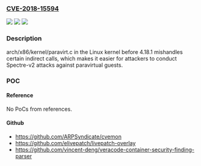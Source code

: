 ### [CVE-2018-15594](https://cve.mitre.org/cgi-bin/cvename.cgi?name=CVE-2018-15594)
![](https://img.shields.io/static/v1?label=Product&message=n%2Fa&color=blue)
![](https://img.shields.io/static/v1?label=Version&message=n%2Fa&color=blue)
![](https://img.shields.io/static/v1?label=Vulnerability&message=n%2Fa&color=brighgreen)

### Description

arch/x86/kernel/paravirt.c in the Linux kernel before 4.18.1 mishandles certain indirect calls, which makes it easier for attackers to conduct Spectre-v2 attacks against paravirtual guests.

### POC

#### Reference
No PoCs from references.

#### Github
- https://github.com/ARPSyndicate/cvemon
- https://github.com/elivepatch/livepatch-overlay
- https://github.com/vincent-deng/veracode-container-security-finding-parser

